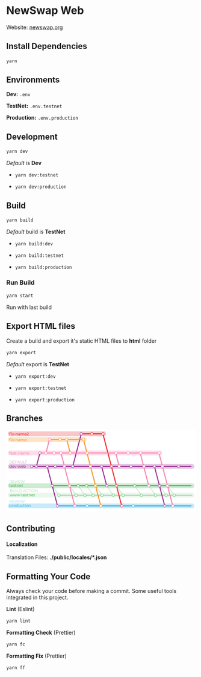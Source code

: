 # NewSwap Web

Website: [newswap.org](https://newswap.org/)

## Install Dependencies

```bash
yarn
```

## Environments

**Dev:** `.env`

**TestNet:** `.env.testnet`

**Production:** `.env.production`

## Development

```bash
yarn dev
```

_Default_ is **Dev**

- `yarn dev:testnet`

- `yarn dev:production`

## Build

```bash
yarn build
```

_Default_ build is **TestNet**

- `yarn build:dev`

- `yarn build:testnet`

- `yarn build:production`

### Run Build

```bash
yarn start
```

Run with last build

## Export HTML files

Create a build and export it's static HTML files to **html** folder

```bash
yarn export
```

_Default_ export is **TestNet**

- `yarn export:dev`

- `yarn export:testnet`

- `yarn export:production`

## Branches

![Branches](./docs/assets/repo-branches.gif)

## Contributing

#### Localization

Translation Files: **./public/locales/\*.json**

## Formatting Your Code

Always check your code before making a commit. Some useful tools integrated in this project.

**Lint** (Eslint)

```bash
yarn lint
```

**Formatting Check** (Prettier)

```bash
yarn fc
```

**Formatting Fix** (Prettier)

```bash
yarn ff
```
